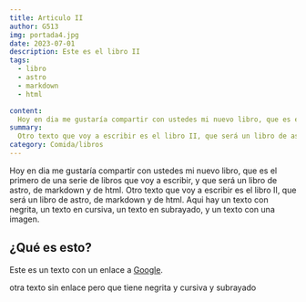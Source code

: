 ```yaml
---
title: Articulo II
author: G513
img: portada4.jpg
date: 2023-07-01
description: Este es el libro II
tags:
  - libro
  - astro
  - markdown
  - html

content: 
  Hoy en dia me gustaría compartir con ustedes mi nuevo libro, que es el primero de una serie de libros que voy a escribir, y que será un libro de astro, de markdown y de html.
summary: 
  Otro texto que voy a escribir es el libro II, que será un libro de astro, de markdown y de html.
category: Comida/libros
---
```


Hoy en dia me gustaría compartir con ustedes mi nuevo libro, que es el primero de una serie de libros que voy a escribir, y que será un libro de astro, de markdown y de html.
Otro texto que voy a escribir es el libro II, que será un libro de astro, de markdown y de html.
Aqui hay un texto con negrita, un texto en cursiva, un texto en subrayado, y un texto con una imagen.

## ¿Qué es esto?

Este es un texto con un enlace a [Google](https://www.google.com).

otra texto sin enlace pero que tiene negrita y cursiva y subrayado